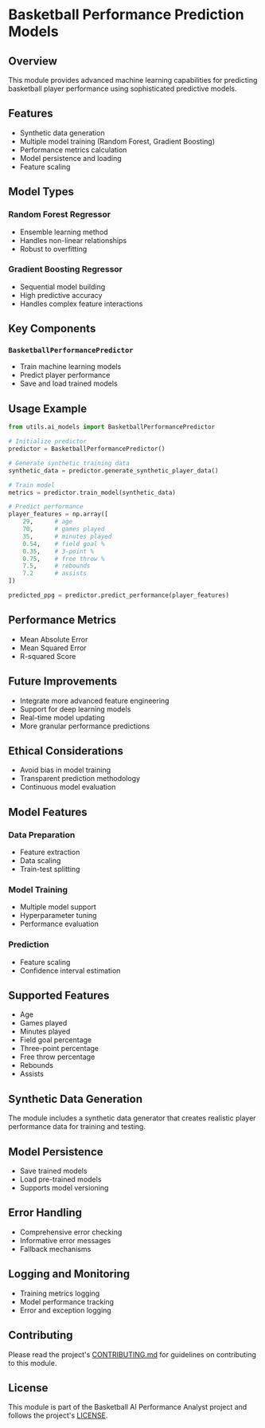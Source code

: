 # Basketball Performance Prediction Models

## Overview

This module provides advanced machine learning capabilities for predicting basketball player performance using sophisticated predictive models.

## Features

- Synthetic data generation
- Multiple model training (Random Forest, Gradient Boosting)
- Performance metrics calculation
- Model persistence and loading
- Feature scaling

## Model Types

### Random Forest Regressor
- Ensemble learning method
- Handles non-linear relationships
- Robust to overfitting

### Gradient Boosting Regressor
- Sequential model building
- High predictive accuracy
- Handles complex feature interactions

## Key Components

### `BasketballPerformancePredictor`
- Train machine learning models
- Predict player performance
- Save and load trained models

## Usage Example

```python
from utils.ai_models import BasketballPerformancePredictor

# Initialize predictor
predictor = BasketballPerformancePredictor()

# Generate synthetic training data
synthetic_data = predictor.generate_synthetic_player_data()

# Train model
metrics = predictor.train_model(synthetic_data)

# Predict performance
player_features = np.array([
    29,      # age
    70,      # games played
    35,      # minutes played
    0.54,    # field goal %
    0.35,    # 3-point %
    0.75,    # free throw %
    7.5,     # rebounds
    7.2      # assists
])

predicted_ppg = predictor.predict_performance(player_features)
```

## Performance Metrics

- Mean Absolute Error
- Mean Squared Error
- R-squared Score

## Future Improvements

- Integrate more advanced feature engineering
- Support for deep learning models
- Real-time model updating
- More granular performance predictions

## Ethical Considerations

- Avoid bias in model training
- Transparent prediction methodology
- Continuous model evaluation

## Model Features

### Data Preparation
- Feature extraction
- Data scaling
- Train-test splitting

### Model Training
- Multiple model support
- Hyperparameter tuning
- Performance evaluation

### Prediction
- Feature scaling
- Confidence interval estimation

## Supported Features

- Age
- Games played
- Minutes played
- Field goal percentage
- Three-point percentage
- Free throw percentage
- Rebounds
- Assists

## Synthetic Data Generation

The module includes a synthetic data generator that creates realistic player performance data for training and testing.

## Model Persistence

- Save trained models
- Load pre-trained models
- Supports model versioning

## Error Handling

- Comprehensive error checking
- Informative error messages
- Fallback mechanisms

## Logging and Monitoring

- Training metrics logging
- Model performance tracking
- Error and exception logging

## Contributing

Please read the project's [CONTRIBUTING.md](../CONTRIBUTING.md) for guidelines on contributing to this module.

## License

This module is part of the Basketball AI Performance Analyst project and follows the project's [LICENSE](../LICENSE).
